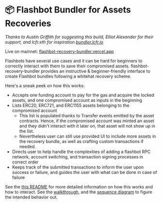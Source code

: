 # 📦 Flashbot Bundler for Assets Recoveries

_Thanks to Austin Griffith for suggesting this build, Elliot Alexander for their support, and lcfr.eth for inspiration [bundler.lcfr.io](https://bundler.lcfr.io/)_

Live on mainnet: [flashbot-recovery-bundler.vercel.app](https://flashbot-recovery-bundler.vercel.app/)

Flashbots have several use cases and it can be hard for beginners to correctly interact with them to save their compromised assets. flashbot-recovery-bundler provides an instructive & beginner-friendly interface to create Flashbot bundles following a whitehat recovery scheme.

Here's a sneak peek on how this works:

- Accepts one funding account to pay for the gas and acquire the locked assets, and one compromised account as inputs in the beginning
- Lists ERC20, ERC721, and ERC1155 assets belonging to the compromised account
  - This list is populated thanks to Transfer events emitted by the asset contracts. Hence, if the compromised account was minted an asset and they didn't interact with it later on, that asset will not show up in the list.
  - Nevertheless user can still use provided UI to include more assets in the recovery bundle, as well as crafting custom transactions if needed.
- Directs user to help handle the complexities of adding a flashbot RPC network, account switching, and transaction signing processes in correct order
- Keeps track of the submitted transactions to inform the user upon success or failure, and guides the user with what can be done in case of failure

See the [this README](./docs/README.md) for more detailed information on how this works and how to interact. See the [walkthrough](./docs/walkthrough.md), and the [sequence diagram](./docs/seq.md) to figure the intended behavior out.
